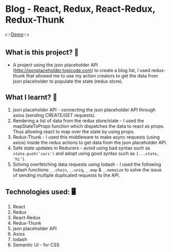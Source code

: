 # Blog - React, Redux, React-Redux, Redux-Thunk
👉[Demo](https://react-youtube-videos.herokuapp.com/)👈

## What is this project? 🤔
* A project using the json placeholder API (http://jsonplaceholder.typicode.com) to create a blog list, I used redux-thunk that allowed me to use my action creators to get the data from json placeholder to populate the state (redux store).

## What I learnt? 🚀
1. json placeholder API - connecting the json placeholder API through axios (sending CREATE/GET requests).
2. Rendering a list of data from the redux store/state - I used the mapStateToProps function which dispatches the data to react as props. Thus allowing react to map over the state by using props.
3. Redux-Thunk - I used this middleware to make async requests (using axios) inside the redux actions to get data from the json placeholder API.
4. Safe state updates in Reducers - avoid using bad syntax such as `state.push('cars')` and adopt using good syntax such as `[...state, 'hi']`.
5. Solving overfetching data requests using lodash - I used the following lodash functions: `_.chain`, `_.uniq`, `_.map` & `_.memoize` to solve the issue of sending multiple duplicated requests to the API.

## Technologies used: 🖥
1. React
2. Redux
3. React-Redux
4. Redux-Thunk
5. json placeholder API
6. Axios
7. lodash
8. Semantic UI - for CSS
